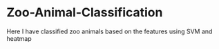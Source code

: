 # Zoo-Animal-Classification
Here I have classified zoo animals based on the features using SVM and heatmap
